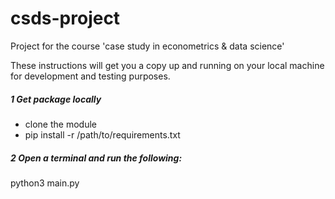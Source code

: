 # csds-project
Project for the course 'case study in econometrics &amp; data science'

These instructions will get you a copy up and running on your local machine for development and testing purposes.

##### 1 Get package locally

- clone the module 
- pip install -r /path/to/requirements.txt


##### 2 Open a terminal and run the following:

python3 main.py
